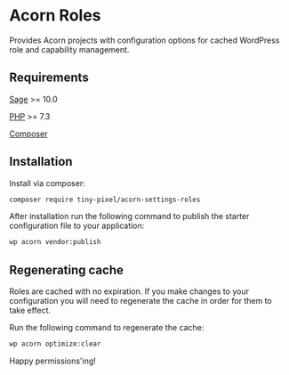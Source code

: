 # Acorn Roles

Provides Acorn projects with configuration options for cached WordPress role and capability management.

## Requirements

[Sage](https://github.com/roots/sage) >= 10.0

[PHP](https://secure.php.net/manual/en/install.php) >= 7.3

[Composer](https://getcomposer.org)

## Installation

Install via composer:

```bash
composer require tiny-pixel/acorn-settings-roles
```

After installation run the following command to publish the starter configuration file to your application:

```bash
wp acorn vendor:publish
```

## Regenerating cache

Roles are cached with no expiration. If you make changes to your configuration you will need to regenerate the cache in order for them to take effect.

Run the following command to regenerate the cache:

```bash
wp acorn optimize:clear
```

Happy permissions'ing!
